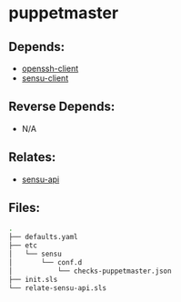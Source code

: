 # puppetmaster

## Depends:

  -  [openssh-client](/salt/openssh-client)
  -  [sensu-client](/salt/sensu-client)

## Reverse Depends:

  -  N/A

## Relates:

  -  [sensu-api](/salt/sensu-api)

## Files:

```bash
.
├── defaults.yaml
├── etc
│   └── sensu
│       └── conf.d
│           └── checks-puppetmaster.json
├── init.sls
└── relate-sensu-api.sls
```
